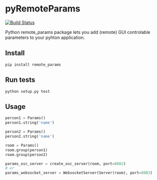 # pyRemoteParams

[![Build Status](https://travis-ci.org/markkorput/pyRemoteParams.svg)](https://travis-ci.org/github/markkorput/pyRemoteParams)

Python remote_params package lets you add (remote) GUI controlable parameters to your pyhton application.

## Install

```shell
pip install remote_params
```

## Run tests
```shell
python setup.py test
```

## Usage

```python
person1 = Params()
person1.string('name')

person2 = Params()
person2.string('name')

room = Params()
room.group(person1)
room.group(person2)

params_osc_server = create_osc_server(room, port=8082)
# or
params_websocket_server = WebsocketServer(Server(room), port=8083)
```
